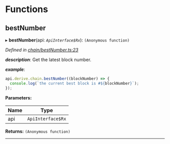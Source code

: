 

# Functions

<a id="bestnumber"></a>

##  bestNumber

▸ **bestNumber**(api: *`ApiInterface$Rx`*): `(Anonymous function)`

*Defined in [chain/bestNumber.ts:23](https://github.com/polkadot-js/api/blob/57715c5/packages/api-derive/src/chain/bestNumber.ts#L23)*

*__description__*: Get the latest block number.

*__example__*:   

```javascript
api.derive.chain.bestNumber((blockNumber) => {
  console.log(`the current best block is #${blockNumber}`);
});
```

**Parameters:**

| Name | Type |
| ------ | ------ |
| api | `ApiInterface$Rx` |

**Returns:** `(Anonymous function)`

___

